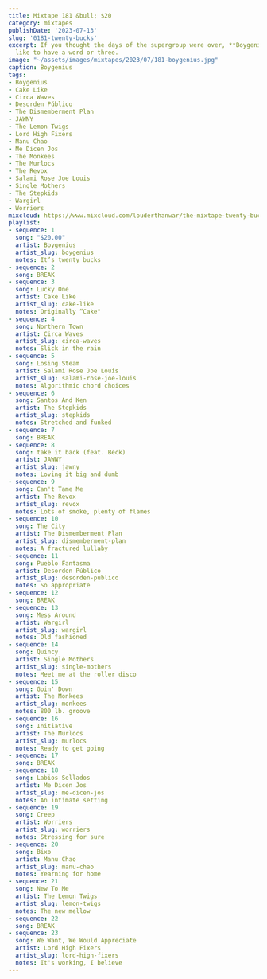 ```yaml
---
title: Mixtape 181 &bull; $20
category: mixtapes
publishDate: '2023-07-13'
slug: '0181-twenty-bucks'
excerpt: If you thought the days of the supergroup were over, **Boygenius** would
  like to have a word or three.
image: "~/assets/images/mixtapes/2023/07/181-boygenius.jpg"
caption: Boygenius
tags:
- Boygenius
- Cake Like
- Circa Waves
- Desorden Público
- The Dismemberment Plan
- JAWNY
- The Lemon Twigs
- Lord High Fixers
- Manu Chao
- Me Dicen Jos
- The Monkees
- The Murlocs
- The Revox
- Salami Rose Joe Louis
- Single Mothers
- The Stepkids
- Wargirl
- Worriers
mixcloud: https://www.mixcloud.com/louderthanwar/the-mixtape-twenty-bucks-2023-07-13/
playlist:
- sequence: 1
  song: "$20.00"
  artist: Boygenius
  artist_slug: boygenius
  notes: It’s twenty bucks
- sequence: 2
  song: BREAK
- sequence: 3
  song: Lucky One
  artist: Cake Like
  artist_slug: cake-like
  notes: Originally “Cake"
- sequence: 4
  song: Northern Town
  artist: Circa Waves
  artist_slug: circa-waves
  notes: Slick in the rain
- sequence: 5
  song: Losing Steam
  artist: Salami Rose Joe Louis
  artist_slug: salami-rose-joe-louis
  notes: Algorithmic chord choices
- sequence: 6
  song: Santos And Ken
  artist: The Stepkids
  artist_slug: stepkids
  notes: Stretched and funked
- sequence: 7
  song: BREAK
- sequence: 8
  song: take it back (feat. Beck)
  artist: JAWNY
  artist_slug: jawny
  notes: Loving it big and dumb
- sequence: 9
  song: Can't Tame Me
  artist: The Revox
  artist_slug: revox
  notes: Lots of smoke, plenty of flames
- sequence: 10
  song: The City
  artist: The Dismemberment Plan
  artist_slug: dismemberment-plan
  notes: A fractured lullaby
- sequence: 11
  song: Pueblo Fantasma
  artist: Desorden Público
  artist_slug: desorden-publico
  notes: So appropriate
- sequence: 12
  song: BREAK
- sequence: 13
  song: Mess Around
  artist: Wargirl
  artist_slug: wargirl
  notes: Old fashioned
- sequence: 14
  song: Quincy
  artist: Single Mothers
  artist_slug: single-mothers
  notes: Meet me at the roller disco
- sequence: 15
  song: Goin' Down
  artist: The Monkees
  artist_slug: monkees
  notes: 800 lb. groove
- sequence: 16
  song: Initiative
  artist: The Murlocs
  artist_slug: murlocs
  notes: Ready to get going
- sequence: 17
  song: BREAK
- sequence: 18
  song: Labios Sellados
  artist: Me Dicen Jos
  artist_slug: me-dicen-jos
  notes: An intimate setting
- sequence: 19
  song: Creep
  artist: Worriers
  artist_slug: worriers
  notes: Stressing for sure
- sequence: 20
  song: Bixo
  artist: Manu Chao
  artist_slug: manu-chao
  notes: Yearning for home
- sequence: 21
  song: New To Me
  artist: The Lemon Twigs
  artist_slug: lemon-twigs
  notes: The new mellow
- sequence: 22
  song: BREAK
- sequence: 23
  song: We Want, We Would Appreciate
  artist: Lord High Fixers
  artist_slug: lord-high-fixers
  notes: It's working, I believe
---
```


